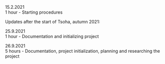 15.2.2021  
1 hour - Starting procedures

Updates after the start of Tsoha, autumn 2021:  

25.9.2021  
1 hour - Documentation and initializing project  

26.9.2021  
5 hours - Documentation, project initialization, planning and researching the project  